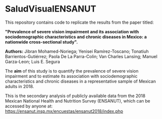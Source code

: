 # SaludVisualENSANUT
This repository contains code to replicate the results from the paper titled: 

**"Prevalence of severe vision impairment and its association with sociodemographic characteristics and chronic diseases in Mexico: a nationwide cross-sectional study".**

**Authors:** Jibran Mohamed-Noriega; Yenisei Ramírez-Toscano; Tonatiuh Barrientos-Gutiérrez; Paola De La Parra-Colin; Van Charles Lansing; Manuel Garza-Leon; Luis E. Segura

The **aim** of this study is to quantify the prevalence of severe vision impairment and to estimate its association with sociodemographic characteristics and chronic diseases in a representative sample of Mexican adults in 2018. 

This is the secondary analysis of publicly available data from the 2018 Mexican National Health and Nutrition Survey (ENSANUT), which can be accessed by anyone at: https://ensanut.insp.mx/encuestas/ensanut2018/index.php
